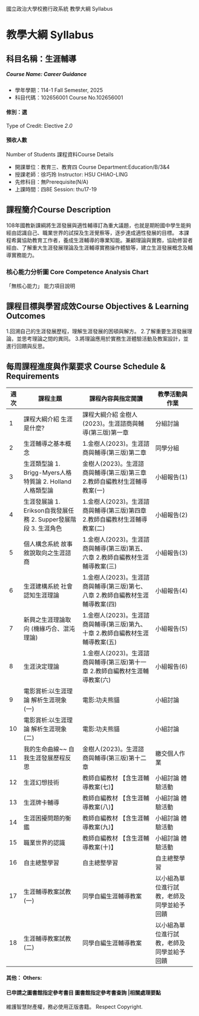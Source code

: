 國立政治大學校務行政系統 教學大綱 Syllabus
# 教學大綱 Syllabus
##  科目名稱：生涯輔導
#####  Course Name: Career Guidance
  * 學年學期：114-1 Fall Semester, 2025 
  * 科目代碼：102656001 Course No.102656001
#### 修別：選
Type of Credit: Elective 
_2.0_
#### 預收人數
Number of Students
課程資料Course Details
  * 開課單位：教育三、教育四 Course Department:Education/B/3&4 
  * 授課老師：徐巧玲 Instructor: HSU CHIAO-LING 
  * 先修科目：無Prerequisite(N/A)
  * 上課時間：四8E Session: thu17-19
##  課程簡介Course Description
108年國教新課綱將生涯發展與適性輔導訂為重大議題，也就是期盼國中學生能夠經由認識自己、職業世界的試探及生涯覺察等，逐步達成適性發展的目標。
本課程希冀協助教育工作者，養成生涯輔導的專業知能。兼顧理論與實務，協助修習者經由、了解重大生涯發展理論及生涯輔導實務操作體驗等，建立生涯發展概念及輔導實務能力。 
###  核心能力分析圖 Core Competence Analysis Chart
「無核心能力」 
能力項目說明
##  課程目標與學習成效Course Objectives & Learning Outcomes 
1.回溯自己的生涯發展歷程，理解生涯發展的困頓與解方。
2.了解重要生涯發展理論，並思考理論之間的異同。
3.將理論應用於實務生涯體驗活動及教案設計，並進行回饋與反思。
##  每周課程進度與作業要求 Course Schedule & Requirements
週次 |  課程主題 |  課程內容與指定閱讀 |  教學活動與作業  
---|---|---|---  
1 |  課程大綱介紹 生涯是什麼? |  課程大綱介紹 金樹人(2023)。生涯諮商與輔導(第三版)第一章 |  分組討論  
2 |  生涯輔導之基本概念 |  1.金樹人(2023)。生涯諮商與輔導(第三版)第二章 |  同學分組  
3 |  生涯類型論 1. Brigg-Myers人格特質論 2. Holland人格類型論 |  金樹人(2023)。生涯諮商與輔導(第三版)第三章  2.教師自編教材生涯輔導教案(一) |  小組報告(1)  
4 |  生涯發展論 1. Erikson自我發展任務 2. Supper發展階段 3. 生涯角色 |  1.金樹人(2023)。生涯諮商與輔導(第三版)第四章 2.教師自編教材生涯輔導教案(二) |  小組報告(2)  
5 |  個人構念系統 故事敘說取向之生涯諮商 |  1.金樹人(2023)。生涯諮商與輔導(第三版)第五、六章 2.教師自編教材生涯輔導教案(三) |  小組報告(3)  
6 |  生涯建構系統 社會認知生涯理論 |  1.金樹人(2023)。生涯諮商與輔導(第三版)第七、八章 2.教師自編教材生涯輔導教案(四) |  小組報告(4)  
7 |  新興之生涯理論取向 (機緣巧合、混沌理論) |  1.金樹人(2023)。生涯諮商與輔導(第三版)第九、十章 2.教師自編教材生涯輔導教案(五) |  小組報告(5)  
8 |  生涯決定理論 |  1.金樹人(2023)。生涯諮商與輔導(第三版)第十一章 2.教師自編教材生涯輔導教案(六) |  小組報告(6)  
9 |  電影賞析:以生涯理論 解析生涯現象(一) |  電影:功夫熊貓 |  小組討論  
10 |  電影賞析:以生涯理論 解析生涯現象(二) |  電影:功夫熊貓 |  小組討論  
11 |  我的生命曲線~~ 自我生涯發展歷程反思 |  金樹人(2023)。生涯諮商與輔導(第三版)第十二章  |  繳交個人作業  
12 |  生涯幻想技術 |  教師自編教材 【含生涯輔導教案(七)】 |  小組討論 體驗活動  
13 |  生涯牌卡輔導 |  教師自編教材 【含生涯輔導教案(八)】 |  小組討論 體驗活動  
14 |  生涯困擾問題的衡鑑 |  教師自編教材 【含生涯輔導教案(九)】 |  小組討論 體驗活動  
15 |  職業世界的認識 |  教師自編教材 【含生涯輔導教案(十)】 |  小組討論 體驗活動  
16 |  自主總整學習 |  自主總整學習 |  自主總整學習  
17 |  生涯輔導教案試教(一) |  同學自編生涯輔導教案 |  以小組為單位進行試教，老師及同學並給予回饋  
18 |  生涯輔導教案試教(二) |  同學自編生涯輔導教案 |  以小組為單位進行試教，老師及同學並給予回饋  
####  其他： Others:
####  已申請之圖書館指定參考書目  圖書館指定參考書查詢 |相關處理要點
維護智慧財產權，務必使用正版書籍。 Respect Copyright.